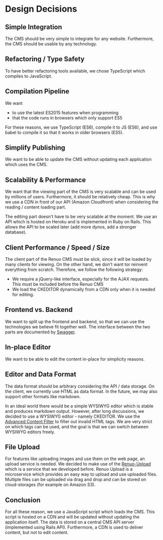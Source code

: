 # Design Decisions

## Simple Integration

The CMS should be very simple to integrate for any website. Furthermore, the CMS should be usable by any technology.

## Refactoring / Type Safety

To have better refactoring tools available, we chose TypeScript which compiles to JavaScript.

## Compilation Pipeline

We want

* to use the latest ES2015 features when programming
* that the code runs in browsers which only support ES5

For these reasons, we use TypeScript (ES6), compile it to JS (ES6), and use babel to compile it so that it works in older browsers (ES5).

## Simplify Publishing

We want to be able to update the CMS without updating each application which uses the CMS.

## Scalability & Performance

We want that the viewing part of the CMS is very scalable and can be used by millions of users. Furthermore, it should be relatively cheap. This is why we use a CDN in front of our API (Amazon Cloudfront) when considering the reading / content loading part.

The editing part doesn't have to be very scalable at the moment. We use an API which is hosted on Heroku and is implemented in Ruby on Rails. This allows the API to be scaled later (add more dynos, add a stronger database).

## Client Performance / Speed / Size

The client part of the Renuo CMS must be slick, since it will be loaded by many clients for viewing. On the other hand, we don't want tor reinvent everything from scratch. Therefore, we follow the following strategy:

* We require a jQuery-like interface, especially for the AJAX requests. This must be included before the Renuo CMS
* We load the CKEDITOR dynamically from a CDN only when it is needed for editing.

## Frontend vs. Backend

We want to split up the frontend and backend, so that we can use the technologies we believe fit together well. The interface between the two parts are documented by [Swagger](http://petstore.swagger.io/?url=https://renuo-cms-api-develop.herokuapp.com/swagger.yml).

## In-place Editor

We want to be able to edit the content in-place for simplicity reasons.

## Editor and Data Format

The data format should be arbitrary considering the API / data storage. On the client, we currently use HTML as data format. In the future, we may also support other formats like markdown.

In an ideal world there would be a simple WYSIWYG editor which is stable and produces markdown output. However, after long discussions, we decided to use a WYSIWYG editor - namely CKEDITOR. We use the [Advanced Content Filter](http://sdk.ckeditor.com/samples/acf.html) to filter out invalid HTML tags. We are very strict on which tags can be used, and the goal is that we can switch between WYSIWYG editors freely.

## File Upload

For features like uploading images and use them on the web page, an upload service is needed. We decided to make use of the [Renuo-Upload](https://renuo.gitbooks.io/renuo-upload-doc/content/index.html) which is a service that we developed before. Renuo Upload is a microservice which provides an easy way to upload and use uploaded files. Multiple files can be uploaded via drag and drop and can be stored on cloud-storages (for example on Amazon S3).

## Conclusion

For all these reason, we use a JavaScript script which loads the CMS. This script is hosted on a CDN and will be updated without updating the application itself. The data is stored on a central CMS API server (implemented using Rails API). Furthermore, a CDN is used to deliver content, but not to edit content.
